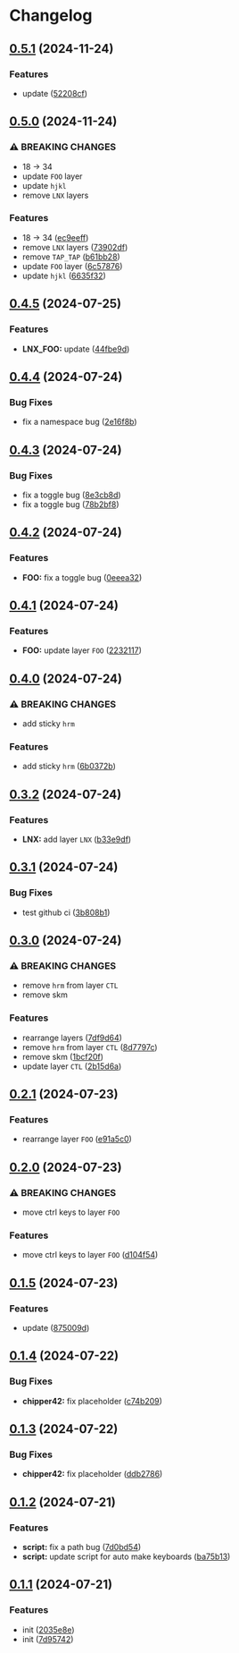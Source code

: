 # Changelog

## [0.5.1](https://github.com/jnpngshiii/miniboard-zmk-config/compare/v0.5.0...v0.5.1) (2024-11-24)


### Features

* update ([52208cf](https://github.com/jnpngshiii/miniboard-zmk-config/commit/52208cfdff406e8591ef0bd07775f45beb2f6a3d))

## [0.5.0](https://github.com/jnpngshiii/miniboard-zmk-config/compare/v0.4.5...v0.5.0) (2024-11-24)


### ⚠ BREAKING CHANGES

* 18 -> 34
* update `FOO` layer
* update `hjkl`
* remove `LNX` layers

### Features

* 18 -&gt; 34 ([ec9eeff](https://github.com/jnpngshiii/miniboard-zmk-config/commit/ec9eeff291ab5c294fbdf161d71fd294b4c00136))
* remove `LNX` layers ([73902df](https://github.com/jnpngshiii/miniboard-zmk-config/commit/73902df130036cc18cea0cdc4d2bdc73b7ee2d0d))
* remove `TAP_TAP` ([b61bb28](https://github.com/jnpngshiii/miniboard-zmk-config/commit/b61bb285e6e8d43ba7d48da5d7d66924ae90f84a))
* update `FOO` layer ([6c57876](https://github.com/jnpngshiii/miniboard-zmk-config/commit/6c578764bde085862473f31e9d52a32eb2ff3a14))
* update `hjkl` ([6635f32](https://github.com/jnpngshiii/miniboard-zmk-config/commit/6635f32cc81f906acdd470b75989792c4427dd90))

## [0.4.5](https://github.com/jnpngshiii/miniboard-zmk-config/compare/v0.4.4...v0.4.5) (2024-07-25)


### Features

* **LNX_FOO:** update ([44fbe9d](https://github.com/jnpngshiii/miniboard-zmk-config/commit/44fbe9dc7636946bf3a9fed4907d8da2413c65c9))

## [0.4.4](https://github.com/jnpngshiii/miniboard-zmk-config/compare/v0.4.3...v0.4.4) (2024-07-24)


### Bug Fixes

* fix a namespace bug ([2e16f8b](https://github.com/jnpngshiii/miniboard-zmk-config/commit/2e16f8b87c3d9ee3dcf4c8bdaa1a6d496da899b1))

## [0.4.3](https://github.com/jnpngshiii/miniboard-zmk-config/compare/v0.4.2...v0.4.3) (2024-07-24)


### Bug Fixes

* fix a toggle bug ([8e3cb8d](https://github.com/jnpngshiii/miniboard-zmk-config/commit/8e3cb8d6bc8df34d89d3c0d16d40eb889f8f9fdf))
* fix a toggle bug ([78b2bf8](https://github.com/jnpngshiii/miniboard-zmk-config/commit/78b2bf88433e1811569b0fae2766455f14701a45))

## [0.4.2](https://github.com/jnpngshiii/miniboard-zmk-config/compare/v0.4.1...v0.4.2) (2024-07-24)


### Features

* **FOO:** fix a toggle bug ([0eeea32](https://github.com/jnpngshiii/miniboard-zmk-config/commit/0eeea32ac512c16da6db95105fdf417e2760744e))

## [0.4.1](https://github.com/jnpngshiii/miniboard-zmk-config/compare/v0.4.0...v0.4.1) (2024-07-24)


### Features

* **FOO:** update layer `FOO` ([2232117](https://github.com/jnpngshiii/miniboard-zmk-config/commit/2232117ff59f2494c5abeb159e462f924788212d))

## [0.4.0](https://github.com/jnpngshiii/miniboard-zmk-config/compare/v0.3.2...v0.4.0) (2024-07-24)


### ⚠ BREAKING CHANGES

* add sticky `hrm`

### Features

* add sticky `hrm` ([6b0372b](https://github.com/jnpngshiii/miniboard-zmk-config/commit/6b0372b48c059bce51e7c7b65039c200bbe32185))

## [0.3.2](https://github.com/jnpngshiii/miniboard-zmk-config/compare/v0.3.1...v0.3.2) (2024-07-24)


### Features

* **LNX:** add layer `LNX` ([b33e9df](https://github.com/jnpngshiii/miniboard-zmk-config/commit/b33e9df22f8d5122b17804ab9a1a49ad79c9f685))

## [0.3.1](https://github.com/jnpngshiii/miniboard-zmk-config/compare/v0.3.0...v0.3.1) (2024-07-24)


### Bug Fixes

* test github ci ([3b808b1](https://github.com/jnpngshiii/miniboard-zmk-config/commit/3b808b1a67b6346c989e097da128c61013f84f9c))

## [0.3.0](https://github.com/jnpngshiii/miniboard-zmk-config/compare/v0.2.1...v0.3.0) (2024-07-24)


### ⚠ BREAKING CHANGES

* remove `hrm` from layer `CTL`
* remove skm

### Features

* rearrange layers ([7df9d64](https://github.com/jnpngshiii/miniboard-zmk-config/commit/7df9d64274b731e1bebeb371eb57e54f57e118e6))
* remove `hrm` from layer `CTL` ([8d7797c](https://github.com/jnpngshiii/miniboard-zmk-config/commit/8d7797c035d13bb774774ec7f6e1ee6938d4929a))
* remove skm ([1bcf20f](https://github.com/jnpngshiii/miniboard-zmk-config/commit/1bcf20f2f97aef3ca7798a7dde264f1c00f1ab94))
* update layer `CTL` ([2b15d6a](https://github.com/jnpngshiii/miniboard-zmk-config/commit/2b15d6a4b0ed210ea431c7807d82946308d50999))

## [0.2.1](https://github.com/jnpngshiii/miniboard-zmk-config/compare/v0.2.0...v0.2.1) (2024-07-23)


### Features

* rearrange layer `FOO` ([e91a5c0](https://github.com/jnpngshiii/miniboard-zmk-config/commit/e91a5c06506ee4202d6120e1b0c263b1516433e7))

## [0.2.0](https://github.com/jnpngshiii/miniboard-zmk-config/compare/v0.1.5...v0.2.0) (2024-07-23)


### ⚠ BREAKING CHANGES

* move ctrl keys to layer `FOO`

### Features

* move ctrl keys to layer `FOO` ([d104f54](https://github.com/jnpngshiii/miniboard-zmk-config/commit/d104f54a915792f2050f0521f6caefcafc69a4bf))

## [0.1.5](https://github.com/jnpngshiii/miniboard-zmk-config/compare/v0.1.4...v0.1.5) (2024-07-23)


### Features

* update ([875009d](https://github.com/jnpngshiii/miniboard-zmk-config/commit/875009ddde79cdfee4bedc98718e033c949d48c8))

## [0.1.4](https://github.com/jnpngshiii/miniboard-zmk-config/compare/v0.1.3...v0.1.4) (2024-07-22)


### Bug Fixes

* **chipper42:** fix placeholder ([c74b209](https://github.com/jnpngshiii/miniboard-zmk-config/commit/c74b20918b022624a5c491d41acd8bd355e46fe7))

## [0.1.3](https://github.com/jnpngshiii/miniboard-zmk-config/compare/v0.1.2...v0.1.3) (2024-07-22)


### Bug Fixes

* **chipper42:** fix placeholder ([ddb2786](https://github.com/jnpngshiii/miniboard-zmk-config/commit/ddb27860df14d4eb0b456b74d914da9621500fed))

## [0.1.2](https://github.com/jnpngshiii/miniboard-zmk-config/compare/v0.1.1...v0.1.2) (2024-07-21)


### Features

* **script:** fix a path bug ([7d0bd54](https://github.com/jnpngshiii/miniboard-zmk-config/commit/7d0bd5430c2af1c6adfb26987358d23af8604906))
* **script:** update script for auto make keyboards ([ba75b13](https://github.com/jnpngshiii/miniboard-zmk-config/commit/ba75b137239a37902a5917ba04c3aed887499f19))

## [0.1.1](https://github.com/jnpngshiii/miniboard-zmk-config/compare/v0.1.0...v0.1.1) (2024-07-21)


### Features

* init ([2035e8e](https://github.com/jnpngshiii/miniboard-zmk-config/commit/2035e8e538e915c44594ef608bffeddb379f3d79))
* init ([7d95742](https://github.com/jnpngshiii/miniboard-zmk-config/commit/7d95742e12883d38be62a4411d3a887e4a71f579))
